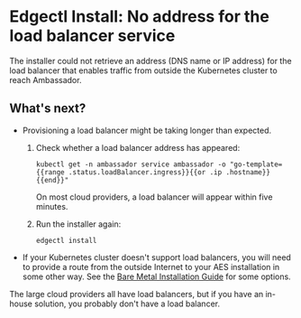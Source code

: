 # Edgectl Install: No address for the load balancer service

The installer could not retrieve an address (DNS name or IP address) for the load balancer that enables traffic from outside the Kubernetes cluster to reach Ambassador.

## What's next?

* Provisioning a load balancer might be taking longer than expected.
  1. Check whether a load balancer address has appeared:

     ```
     kubectl get -n ambassador service ambassador -o "go-template={{range .status.loadBalancer.ingress}}{{or .ip .hostname}}{{end}}"
     ```

     On most cloud providers, a load balancer will appear within five minutes.

  2. Run the installer again:
     ```
     edgectl install
     ```

* If your Kubernetes cluster doesn't support load balancers, you will need to provide a route from the outside Internet to your AES installation in some other way. See the [Bare Metal Installation Guide](../../bare-metal/) for some options.

The large cloud providers all have load balancers, but if you have an in-house solution, you probably don't have a load balancer.
